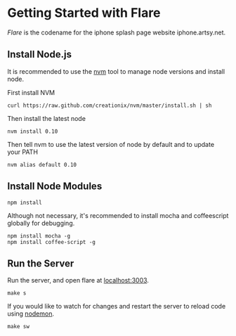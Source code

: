 # Getting Started with Flare

*Flare* is the codename for the iphone splash page website iphone.artsy.net.

## Install Node.js

It is recommended to use the [nvm](https://github.com/creationix/nvm) tool to manage node versions and install node.

First install NVM

````
curl https://raw.github.com/creationix/nvm/master/install.sh | sh
````

Then install the latest node

````
nvm install 0.10
````

Then tell nvm to use the latest version of node by default and to update your PATH

````
nvm alias default 0.10
````

## Install Node Modules

````
npm install
````

Although not necessary, it's recommended to install mocha and coffeescript globally for debugging.

````
npm install mocha -g
npm install coffee-script -g
````

## Run the Server

Run the server, and open flare at [localhost:3003](http://localhost:3003).

````
make s
````

If you would like to watch for changes and restart the server to reload code using [nodemon](https://github.com/remy/nodemon).

````
make sw
````
